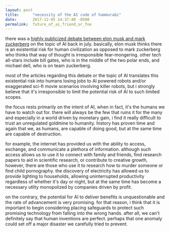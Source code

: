 ```yaml
---
layout: post
title:      "necessity of the AI code of hammurabi"
date:       2017-12-05 14:37:40 -0500
permalink:  future_of_ai_friend_or_foe
---
```



there was a [highly publicized debate between elon musk and mark zuckerberg](https://futurism.com/bill-gates-says-we-shouldnt-panic-about-artificial-intelligence/) on the topic of AI back in july. basically, elon musk thinks there is an existential risk for human civilization as opposed to mark zuckerberg who thinks that way of thought is irresponsible fear-mongering. other tech all-stars include bill gates, who is in the middle of the two polar ends, and michael dell, who is on team zuckerberg.

most of the articles regarding this debate or the topic of AI translates this existential risk into humans losing jobs to AI powered robots and/or exaggerated sci-fi movie scenarios involving killer robots, but i strongly believe that it's irresponsible to limit the potential risk of AI to such limited scopes.

the focus rests primarily on the intent of AI, when in fact, it's the humans we have to watch out for. there will always be the few that ruins it for the many and especially in a world driven by monetary gain, i find it really difficult to trust an unregulated goldmine to humanity. history has proven time and again that we, as humans, are capable of doing good, but at the same time are capable of destruction.

for example, the internet has provided us with the ability to access, exchange, and communicate a plethora of information. although such access allows us to use it to connect with family and friends, find research papers to aid in scientific research, or contribute to creative growth, however, there are those who use it to research how to murder someone or find child pornography. the discovery of electricity has allowed us to provide lighting to households, allowing uninterrupted productivity regardless of whether it's day or night, but at the same time has become a necessary utlity monopolized by companies driven by profit.

on the contrary, the potential for AI to deliver benefits is unquestionable and the rate of advancement is very promising. for that reason, i think that it is important to begin considering placing safeguards to protect such promising technology from falling into the wrong hands. after all, we can't definitely say that human inventions are perfect. perhaps that one anomaly could set off a major disaster we carefully tried to prevent.

